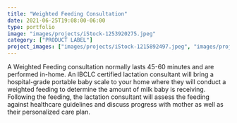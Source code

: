 ```yaml
---
title: "Weighted Feeding Consultation"
date: 2021-06-25T19:08:00-06:00
type: portfolio
image: "images/projects/iStock-1253920275.jpeg"
category: ["PRODUCT LABEL"]
project_images: ["images/projects/iStock-1215892497.jpeg", "images/projects/iStock-1257325764.jpeg"]
---
```


A Weighted Feeding consultation normally lasts 45-60 minutes and are performed in-home. An IBCLC certified lactation consultant will bring a hospital-grade portable baby scale to your home where they will conduct a weighted feeding to determine the amount of milk baby is receiving. Following the feeding, the lactation consultant will assess the feeding against healthcare guidelines and discuss progress with mother as well as their personalized care plan.